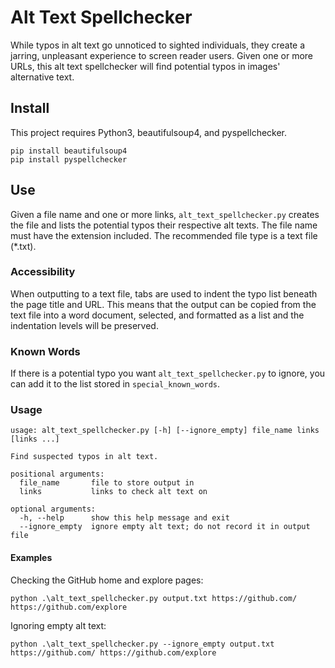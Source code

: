 # Alt Text Spellchecker
While typos in alt text go unnoticed to sighted individuals, they create a jarring, unpleasant experience to screen reader users. Given one or more URLs, this alt text spellchecker will find potential typos in images' alternative text.

## Install
This project requires Python3, beautifulsoup4, and pyspellchecker.
```
pip install beautifulsoup4
pip install pyspellchecker
```

## Use
Given a file name and one or more links, `alt_text_spellchecker.py` creates the file and lists the potential typos their respective alt texts. The file name must have the extension included. The recommended file type is a text file (\*.txt).

### Accessibility
When outputting to a text file, tabs are used to indent the typo list beneath the page title and URL. This means that the output can be copied from the text file into a word document, selected, and formatted as a list and the indentation levels will be preserved.

### Known Words
If there is a potential typo you want `alt_text_spellchecker.py` to ignore, you can add it to the list stored in `special_known_words`.

### Usage
```
usage: alt_text_spellchecker.py [-h] [--ignore_empty] file_name links [links ...]

Find suspected typos in alt text.

positional arguments:
  file_name       file to store output in
  links           links to check alt text on

optional arguments:
  -h, --help      show this help message and exit
  --ignore_empty  ignore empty alt text; do not record it in output file
```

#### Examples
Checking the GitHub home and explore pages:
```
python .\alt_text_spellchecker.py output.txt https://github.com/ https://github.com/explore
```

Ignoring empty alt text:
```
python .\alt_text_spellchecker.py --ignore_empty output.txt https://github.com/ https://github.com/explore
```
